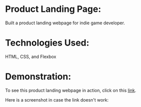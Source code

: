 # Product Landing Page:
Built a product landing webpage for indie game developer.

# Technologies Used:
HTML, CSS, and Flexbox

# Demonstration:
To see this product landing webpage in action, click on this [link](https://ma86.github.io/ProductLandingPage/).

Here is a screenshot in case the link doesn't work:
